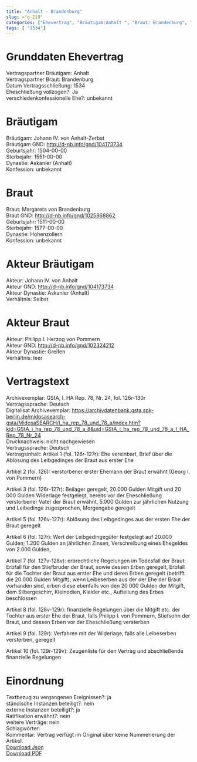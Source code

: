 ```yaml
---
title: "Anhalt - Brandenburg"
slug: ="g-219"
categories: ["Ehevertrag", "Bräutigam:Anhalt ", "Braut: Brandenburg", "Eheschließung vollzogen?:Ja", "verschiedenkonfessionelle Ehe?:unbekannt", "Dynastie Bräutigam:Askanier (Anhalt)", "Akteur Bräutigam:Johann IV. von Anhalt", "Akteur Braut:Philipp I. Herzog von Pommern", "Textbezug?:ja", "Ständisch?:nein", "Ratifikation?:nein", "Sonstiges?:nein", "Bräutigam:Anhalt ", "Braut: Brandenburg"]
tags: [ "1534"]
---
```

<!--more-->

# Grunddaten Ehevertrag

Vertragspartner Bräutigam: Anhalt <br>
Vertragspartner Braut: Brandenburg<br>
Datum Vertragsschließung: 1534<br>
Eheschließung vollzogen?: Ja<br>
verschiedenkonfessionelle Ehe?: unbekannt<br>
# Bräutigam

Bräutigam: Johann IV. von Anhalt-Zerbst<br>
Bräutigam GND: http://d-nb.info/gnd/104173734<br>
Geburtsjahr: 1504-00-00<br>
Sterbejahr: 1551-00-00<br>
Dynastie: Askanier (Anhalt)<br>
Konfession: unbekannt<br>
# Braut

Braut: Margareta von Brandenburg<br>
Braut GND: http://d-nb.info/gnd/1025868862<br>
Geburtsjahr: 1511-00-00<br>
Sterbejahr: 1577-00-00<br>
Dynastie: Hohenzollern<br>
Konfession: unbekannt<br>
# Akteur Bräutigam

Akteur: Johann IV. von Anhalt<br>
Akteur GND: http://d-nb.info/gnd/104173734<br>
Akteur Dynastie: Askanier (Anhalt)<br>
Verhältnis: Selbst<br>
# Akteur Braut

Akteur: Philipp I. Herzog von Pommern<br>
Akteur GND: http://d-nb.info/gnd/102324212<br>
Akteur Dynastie: Greifen<br>
Verhältnis: leer<br>
# Vertragstext

Archivexemplar: GStA, I. HA Rep. 78, Nr. 24, fol. 126r-130r<br>
Vertragssprache: Deutsch<br>
Digitalisat Archivexemplar: https://archivdatenbank.gsta.spk-berlin.de/midosasearch-gsta/MidosaSEARCH/i_ha_rep_78_und_78_a/index.htm?kid=GStA_i_ha_rep_78_und_78_a_8&uid=GStA_i_ha_rep_78_und_78_a_I_HA_Rep_78_Nr_24<br>
Drucknachweis: nicht nachgewiesen<br>
Vertragssprache: Deutsch<br>
Vertragsinhalt: Artikel 1 (fol. 126r-127r): Ehe vereinbart, Brief über die Ablösung des Leibgedinges der Braut aus erster Ehe

Artikel 2 (fol. 126): verstorbener erster Ehemann der Braut erwähnt (Georg I. von Pommern)

Artikel 3 (fol. 126r-127r): Beilager geregelt, 20.000 Gulden Mitgift und 20 000 Gulden Widerlage festgelegt, bereits vor der Eheschließung verstorbener Vater der Braut erwähnt, 5.000 Gulden zur jährlichen Nutzung und Leibedinge zugesprochen, Morgengabe geregelt

Artikel 5 (fol. 126v-127r): Ablösung des Leibgedinges aus der ersten Ehe der Braut geregelt

Artikel 6 (fol. 127r): Wert der Leibgedingegüter festgelegt auf 20.000 Gulden; 1.200 Gulden an jährlichen Zinsen, Verschreibung eines Ehegeldes von 2.000 Gulden, 

Artikel 7 (fol. 127v-128v): erbrechtliche Regelungen im Todesfall der Braut: Erbfall für den Stiefbruder der Braut, sowie dessen Erben geregelt, Erbfall für die Tochter der Braut aus erster Ehe und deren Erben geregelt (betrifft die 20.000 Gulden Mitgift); wenn Leibeserben aus der der Ehe der Braut vorhanden sind, erben diese ebenfalls von den 20 000 Gulden der Mitgift, dem Silbergeschirr, Kleinodien, Kleider etc., Aufteilung des Erbes beschlossen

Artikel 8 (fol. 128v-129r): finanzielle Regelungen über die Mitgift etc. der Tochter aus erster Ehe der Braut, falls Philipp I. von Pommern, Stiefsohn der Braut, und dessen Erben vor der Eheschließung versterben

Artikel 9 (fol. 129r): Verfahren mit der Widerlage, falls alle Leibeserben versterben, geregelt

Artikel 10 (fol. 129r-129v): Zeugenliste für den Vertrag und abschließende finanzielle Regelungen<br>
# Einordnung

Textbezug zu vergangenen Ereignissen?: ja<br>
ständische Instanzen beteiligt?: nein<br>
externe Instanzen beteiligt?: ja<br>
Ratifikation erwähnt?: nein<br>
weitere Verträge: nein<br>
Schlagwörter: <br>
Kommentar: Vertrag verfügt im Original über keine Nummerierung der Artikel.<br>
[Download Json](/vertraege/vertrag-219.json)<br>
[Download PDF](/vertraege/v56.pdf)